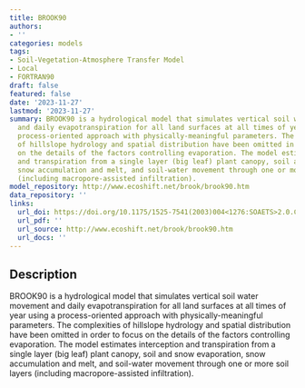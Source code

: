 ```yaml
---
title: BROOK90
authors:
- ''
categories: models
tags:
- Soil-Vegetation-Atmosphere Transfer Model
- Local
- FORTRAN90
draft: false
featured: false
date: '2023-11-27'
lastmod: '2023-11-27'
summary: BROOK90 is a hydrological model that simulates vertical soil water movement
  and daily evapotranspiration for all land surfaces at all times of year using a
  process-oriented approach with physically-meaningful parameters. The complexities
  of hillslope hydrology and spatial distribution have been omitted in order to focus
  on the details of the factors controlling evaporation. The model estimates interception
  and transpiration from a single layer (big leaf) plant canopy, soil and snow evaporation,
  snow accumulation and melt, and soil-water movement through one or more soil layers
  (including macropore-assisted infiltration).
model_repository: http://www.ecoshift.net/brook/brook90.htm
data_repository: ''
links:
  url_doi: https://doi.org/10.1175/1525-7541(2003)004<1276:SOAETS>2.0.CO;2
  url_pdf: ''
  url_source: http://www.ecoshift.net/brook/brook90.htm
  url_docs: ''
---
```


## Description

BROOK90 is a hydrological model that simulates vertical soil water movement and daily evapotranspiration for all land surfaces at all times of year using a process-oriented approach with physically-meaningful parameters. The complexities of hillslope hydrology and spatial distribution have been omitted in order to focus on the details of the factors controlling evaporation. The model estimates interception and transpiration from a single layer (big leaf) plant canopy, soil and snow evaporation, snow accumulation and melt, and soil-water movement through one or more soil layers (including macropore-assisted infiltration).

